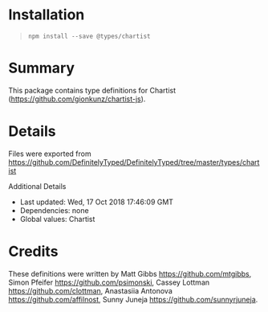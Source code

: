 # Installation
> `npm install --save @types/chartist`

# Summary
This package contains type definitions for Chartist (https://github.com/gionkunz/chartist-js).

# Details
Files were exported from https://github.com/DefinitelyTyped/DefinitelyTyped/tree/master/types/chartist

Additional Details
 * Last updated: Wed, 17 Oct 2018 17:46:09 GMT
 * Dependencies: none
 * Global values: Chartist

# Credits
These definitions were written by Matt Gibbs <https://github.com/mtgibbs>, Simon Pfeifer <https://github.com/psimonski>, Cassey Lottman <https://github.com/clottman>, Anastasiia Antonova <https://github.com/affilnost>, Sunny Juneja <https://github.com/sunnyrjuneja>.
